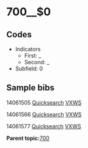 # 700\_\_$0

## Codes

-   Indicators
    -   First: \_
    -   Second: \_
-   Subfield: 0

## Sample bibs

14061505 [Quicksearch](https://search.library.yale.edu/catalog/14061505) [VXWS](http://prodorbis.library.yale.edu:7014/vxws/GetHoldingsService?bibId=14061505)

14061566 [Quicksearch](https://search.library.yale.edu/catalog/14061566) [VXWS](http://prodorbis.library.yale.edu:7014/vxws/GetHoldingsService?bibId=14061566)

14061577 [Quicksearch](https://search.library.yale.edu/catalog/14061577) [VXWS](http://prodorbis.library.yale.edu:7014/vxws/GetHoldingsService?bibId=14061577)

**Parent topic:**[700](../../tags/700/700.md)

